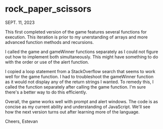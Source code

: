 # rock_paper_scissors

SEPT. 11, 2023

This first completed version of the game features several functions for execution. This iteration is prior to my unerstanding of arrays and more advanced function methods and recursions.

I called the game and gameWinner functions separately as I could not figure out how to implement both simultaneously. This might have something to do with the order or use of the alert function.

I copied a loop statement from a StackOverflow search that seems to work well for the game function. I had to troubleshoot the gameWinner function as it would not display any of the return strings I wanted. To remedy this, I called the function separately after calling the game function. I'm sure there's a better way to do this efficiently.

Overall, the game works well with prompt and alert windows. The code is as concise as my current ability and understanding of JavaScript. We'll see how the next version turns out after learning more of the language.

Cheers,
Estevan